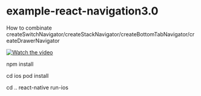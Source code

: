 # example-react-navigation3.0
How to combinate createSwitchNavigator/createStackNavigator/createBottomTabNavigator/createDrawerNavigator

[![Watch the video](http:svetlana.siarsky.ch/assets/images/ExampleReactNativenavigation3.png)](https://youtu.be/DjjLY1LU5dU)


npm install 

cd ios
pod install

cd ..
react-native run-ios
